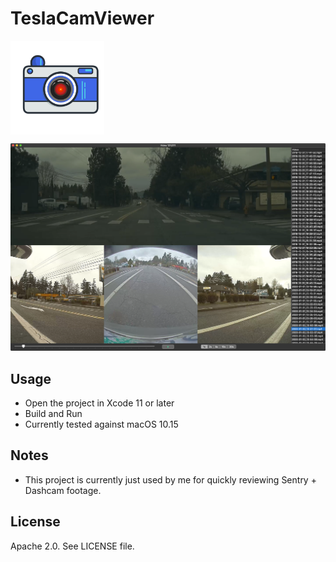 # TeslaCamViewer

<img align="center" width="150" height="150" src="Resources/icon.png">

![screenshot](Resources/screenshot.png)

## Usage

- Open the project in Xcode 11 or later
- Build and Run
- Currently tested against macOS 10.15

## Notes

- This project is currently just used by me for quickly reviewing Sentry + Dashcam footage.

## License

Apache 2.0. See LICENSE file.

